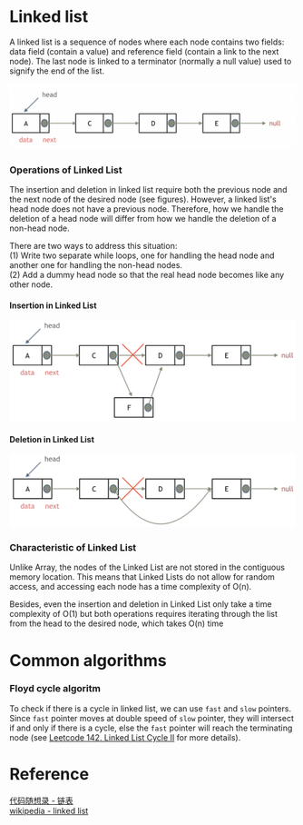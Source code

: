# Linked list
A linked list is a sequence of nodes where each node contains two fields: data field (contain a value) and reference field (contain a link to the next node). The last node is linked to a terminator (normally a null value) used to signify the end of the list.

![](./images/20230204123331.png)  

### Operations of Linked List
The insertion and deletion in linked list require both the previous node and the next node of the desired node (see figures). However, a linked list's head node does not have a previous node. Therefore, how we handle the deletion of a head node will differ from how we handle the deletion of a non-head node. 

There are two ways to address this situation:\
(1) Write two separate while loops, one for handling the head node and another one for handling the non-head nodes. \
(2) Add a dummy head node so that the real head node becomes like any other node.

#### Insertion in Linked List
![](./images/20230204124738.png)  
#### Deletion in Linked List
![](./images/20230204124443.png)  

### Characteristic of Linked List
Unlike Array, the nodes of the Linked List are not stored in the contiguous memory location. This means that Linked Lists do not allow for random access, and accessing each node has a time complexity of O(n). 

Besides, even the insertion and deletion in Linked List only take a time complexity of O(1) but both operations requires iterating through the list from the head to the desired node, which takes O(n) time

# Common algorithms
### Floyd cycle algoritm
To check if there is a cycle in linked list, we can use `fast` and `slow` pointers. Since `fast` pointer moves at double speed of `slow` pointer, they will intersect if and only if there is a cycle, else the `fast` pointer will reach the terminating node (see [Leetcode 142. Linked List Cycle II](./Day4_linked_list.md/#142-linked-list-cycle-ii) for more details).


# Reference
[代码随想录 - 链表](https://programmercarl.com/链表理论基础.html#单链表)\
[wikipedia - linked list](https://en.wikipedia.org/wiki/Linked_list)